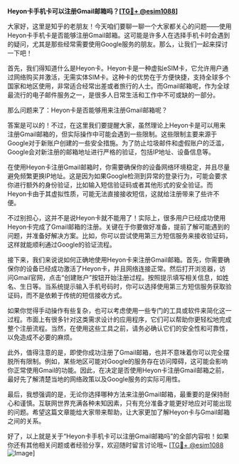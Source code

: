 **Heyon卡手机卡可以注册Gmail邮箱吗？[[TG💪+ @esim1088](https://t.me/s/esim1088)]**

大家好，这里是知乎的老朋友！今天咱们要聊一聊一个大家都关心的问题——使用Heyon卡手机卡是否能够注册Gmail邮箱。这可能是许多人在选择手机卡时会遇到的疑问，尤其是那些经常需要使用Google服务的朋友。那么，让我们一起来探讨一下吧！

首先，我们得知道什么是Heyon卡。Heyon卡是一种虚拟eSIM卡，它允许用户通过网络购买并激活，无需实体SIM卡。这种卡的优势在于方便快捷，支持全球多个国家和地区使用，非常适合经常出差或者旅行的人士。而Gmail邮箱呢，作为全球最流行的电子邮件服务之一，是很多人日常生活和工作中不可或缺的一部分。

那么问题来了：Heyon卡是否能够用来注册Gmail邮箱呢？

答案是可以的！不过，在这里我们要提醒大家，虽然理论上Heyon卡是可以用来注册Gmail邮箱的，但实际操作中可能会遇到一些限制。这些限制主要来源于Google对于新账户创建的一些安全措施。为了防止垃圾邮件和虚假账户的泛滥，Google会对新注册的邮箱地址进行严格的验证，包括IP地址、设备信息等。

在使用Heyon卡注册Gmail邮箱时，你需要确保你的设备网络环境稳定，并且尽量避免频繁更换IP地址。这是因为如果Google检测到异常的登录行为，可能会要求你进行额外的身份验证，比如输入短信验证码或者其他形式的安全验证。而Heyon卡由于其虚拟性质，可能无法直接接收短信，这就给注册带来了些许不便。

不过别担心，这并不是说Heyon卡就不能用了！实际上，很多用户已经成功使用Heyon卡完成了Gmail邮箱的注册。关键在于你要做好准备，提前了解可能遇到的问题，并准备好解决方案。比如，你可以尝试使用第三方短信服务来接收验证码，这样就能顺利通过Google的验证流程。

接下来，我们来说说如何正确地使用Heyon卡来注册Gmail邮箱。首先，你需要确保你的设备已经成功激活了Heyon卡，并且网络连接正常。然后打开浏览器，访问Gmail官网，点击“创建账户”按钮开始注册过程。按照提示填写相关信息，如姓名、生日等。当系统提示输入手机号码时，你可以选择使用第三方短信服务获取验证码，而不是依赖于传统的短信接收方式。

如果你觉得手动操作有些复杂，也可以考虑使用一些专门的工具或软件来简化这一过程。市面上有很多针对这类需求设计的应用程序，它们可以帮助你更轻松地完成整个注册流程。当然，在使用这些工具之前，请务必确认它们的安全性和可靠性，以免造成不必要的麻烦。

此外，值得注意的是，即使你成功注册了Gmail邮箱，也并不意味着你可以完全摆脱所有限制。例如，某些地区可能对Google的服务存在访问障碍，这可能会影响你正常使用Gmail的功能。因此，在决定是否使用Heyon卡注册Gmail邮箱之前，最好先了解清楚当地的网络政策以及Google服务的实际可用性。

最后，我想强调的是，无论你选择哪种方法来注册Gmail邮箱，最重要的是保持耐心和谨慎。互联网世界充满各种未知因素，只有充分准备才能更好地应对可能出现的问题。希望这篇文章能给大家带来帮助，让大家更加了解Heyon卡与Gmail邮箱之间的关系。

好了，以上就是关于“Heyon卡手机卡可以注册Gmail邮箱吗”的全部内容啦！如果你还有其他相关问题或者经验分享，欢迎随时留言讨论哦~ [[TG💪+ @esim1088](https://t.me/s/esim1088) ![Image](https://i.postimg.cc/4NQfJmqS/Snipaste-2025-05-13-00-14-12.png)]